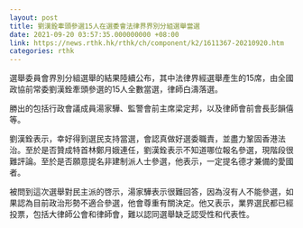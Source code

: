```yaml
---
layout: post
title: 劉漢銓牽頭參選15人在選委會法律界界別分組選舉當選
date: 2021-09-20 03:57:35.000000000 +08:00
link: https://news.rthk.hk/rthk/ch/component/k2/1611367-20210920.htm
categories: rthk
---
```


選舉委員會界別分組選舉的結果陸續公布，其中法律界經選舉產生的15席，由全國政協前常委劉漢銓牽頭參選的15人全數當選，律師白濤落選。

勝出的包括行政會議成員湯家驊、監警會前主席梁定邦，以及律師會前會長彭韻僖等。

劉漢銓表示，幸好得到選民支持當選，會認真做好選委職責，並盡力鞏固香港法治。至於是否贊成特首林鄭月娥連任，劉漢銓表示不知道哪位報名參選，現階段很難評論。至於是否願意提名非建制派人士參選，他表示，一定提名德才兼備的愛國者。

被問到這次選舉對民主派的啓示，湯家驊表示很難回答，因為沒有人不能參選，如果認為目前政治形勢不適合參選，他會尊重有關決定。他又表示，業界選民都已經投票，包括大律師公會和律師會，難以認同選舉缺乏認受性和代表性。
